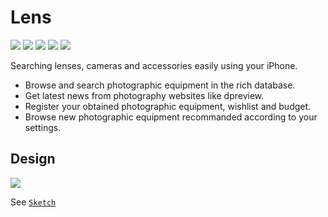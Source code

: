 # Lens

![](https://img.shields.io/badge/status-developping-green.svg)
![](https://img.shields.io/badge/swift-4.0-orange.svg)
![](https://img.shields.io/badge/platform-iOS-lightgray.svg)
![](https://img.shields.io/badge/iOS-9.0+-green.svg)
[![](https://img.shields.io/badge/license-LGPL-000000.svg)](https://github.com/archie-yu/Lens/blob/master/LICENSE)

Searching lenses, cameras and accessories easily using your iPhone.

- Browse and search photographic equipment in the rich database.
- Get latest news from photography websites like dpreview.
- Register your obtained photographic equipment, wishlist and budget.
- Browse new photographic equipment recommanded according to your settings.

## Design

![](https://github.com/archie-yu/Lens-Sketch/blob/master/Export.jpg)

See [`Sketch`](https://github.com/archie-yu/Lens-Sketch)
